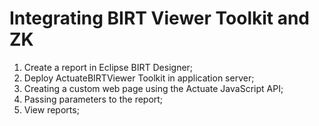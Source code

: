 Integrating BIRT Viewer Toolkit and ZK
============
1. Create a report in Eclipse BIRT Designer; 
2. Deploy ActuateBIRTViewer Toolkit in application server; 
3. Creating a custom web page using the Actuate JavaScript API; 
4. Passing parameters to the report;
5. View reports;

